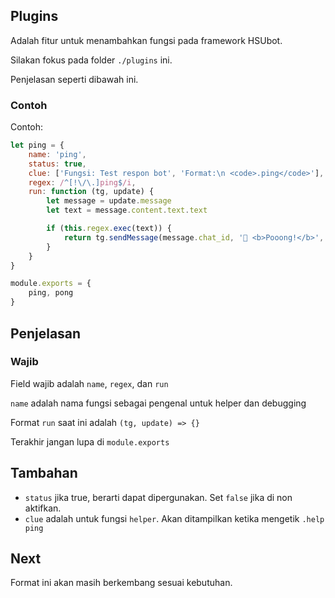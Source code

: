 ## Plugins

Adalah fitur untuk menambahkan fungsi pada framework HSUbot.

Silakan fokus pada folder `./plugins` ini.

Penjelasan seperti dibawah ini.


### Contoh

Contoh:

```javascript
let ping = {
    name: 'ping',
    status: true,
    clue: ['Fungsi: Test respon bot', 'Format:\n <code>.ping</code>'],
    regex: /^[!\/\.]ping$/i,
    run: function (tg, update) {
        let message = update.message
        let text = message.content.text.text

        if (this.regex.exec(text)) {
            return tg.sendMessage(message.chat_id, '🏓 <b>Pooong!</b>', 'html', false, false, false, message.id)
        }
    }
}

module.exports = {
    ping, pong
}
```

## Penjelasan

### Wajib

Field wajib adalah `name`, `regex`, dan `run`

`name` adalah nama fungsi sebagai pengenal untuk helper dan debugging

Format `run` saat ini adalah `(tg, update) => {}`

Terakhir jangan lupa di `module.exports`

## Tambahan

- `status` jika true, berarti dapat dipergunakan. Set `false` jika di non aktifkan.
- `clue` adalah untuk fungsi `helper`. Akan ditampilkan ketika mengetik `.help ping`

## Next

Format ini akan masih berkembang sesuai kebutuhan.